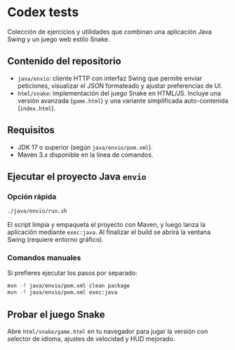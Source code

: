 # Codex tests

Colección de ejercicios y utilidades que combinan una aplicación Java Swing y un juego web estilo Snake.

## Contenido del repositorio
- `java/envio`: cliente HTTP con interfaz Swing que permite enviar peticiones, visualizar el JSON formateado y ajustar preferencias de UI.
- `html/snake`: implementación del juego Snake en HTML/JS. Incluye una versión avanzada (`game.html`) y una variante simplificada auto-contenida (`index.html`).

## Requisitos
- JDK 17 o superior (según `java/envio/pom.xml`).
- Maven 3.x disponible en la línea de comandos.

## Ejecutar el proyecto Java `envio`
### Opción rápida
```bash
./java/envio/run.sh
```
El script limpia y empaqueta el proyecto con Maven, y luego lanza la aplicación mediante `exec:java`. Al finalizar el build se abrirá la ventana Swing (requiere entorno gráfico).

### Comandos manuales
Si prefieres ejecutar los pasos por separado:
```bash
mvn -f java/envio/pom.xml clean package
mvn -f java/envio/pom.xml exec:java
```

## Probar el juego Snake
Abre `html/snake/game.html` en tu navegador para jugar la versión con selector de idioma, ajustes de velocidad y HUD mejorado.
